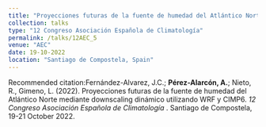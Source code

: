```yaml
---
title: "Proyecciones futuras de la fuente de humedad del Atlántico Norte mediante downscaling dinámico utilizando WRF y CIMP6"
collection: talks
type: "12 Congreso Asociación Española de Climatología"
permalink: /talks/12AEC_5
venue: "AEC"
date: 19-10-2022
location: "Santiago de Compostela, Spain"
---
```


Recommended citation:Fernández-Alvarez, J.C.; <b>Pérez-Alarcón, A.</b>; Nieto, R., Gimeno, L.  (2022). 
Proyecciones futuras de la fuente de humedad del Atlántico Norte mediante downscaling dinámico utilizando WRF y CIMP6. <i> 12 Congreso 
  Asociación Española de Climatología </i>. Santiago de Compostela, 19-21 October 2022.
